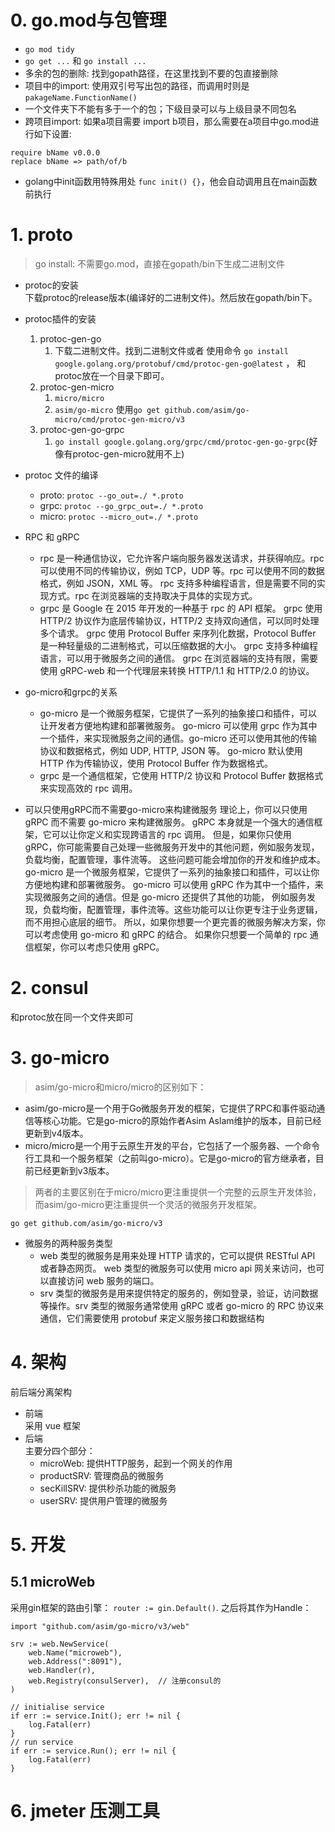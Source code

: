 
# 0. go.mod与包管理
* `go mod tidy`
* `go get ...` 和 `go install ...`
* 多余的包的删除: 找到gopath路径，在这里找到不要的包直接删除
* 项目中的import: 使用双引号写出包的路径，而调用时则是 `pakageName.FunctionName()`
* 一个文件夹下不能有多于一个的包；下级目录可以与上级目录不同包名
* 跨项目import: 如果a项目需要 import b项目，那么需要在a项目中go.mod进行如下设置:
```
require bName v0.0.0
replace bName => path/of/b
```
* golang中init函数用特殊用处 `func init() {}`，他会自动调用且在main函数前执行


# 1. proto
> go install: 不需要go.mod，直接在gopath/bin下生成二进制文件
* protoc的安装  
下载protoc的release版本(编译好的二进制文件)。然后放在gopath/bin下。
* protoc插件的安装
  1. protoc-gen-go  
     1. 下载二进制文件。找到二进制文件或者
     使用命令 `go install google.golang.org/protobuf/cmd/protoc-gen-go@latest` ，
     和protoc放在一个目录下即可。  
  2. protoc-gen-micro
     1. `micro/micro` 
     2. `asim/go-micro` 使用`go get github.com/asim/go-micro/cmd/protoc-gen-micro/v3`
  3. protoc-gen-go-grpc 
     1. `go install google.golang.org/grpc/cmd/protoc-gen-go-grpc`(好像有protoc-gen-micro就用不上)

* protoc 文件的编译
  * proto: `protoc --go_out=./ *.proto`
  * grpc: `protoc --go_grpc_out=./ *.proto`
  * micro: `protoc --micro_out=./ *.proto`  
  
* RPC 和 gRPC
  * rpc 是一种通信协议，它允许客户端向服务器发送请求，并获得响应。rpc 可以使用不同的传输协议，例如 TCP，UDP 等。rpc 可以使用不同的数据格式，例如 JSON，XML 等。
    rpc 支持多种编程语言，但是需要不同的实现方式。rpc 在浏览器端的支持取决于具体的实现方式。
  * grpc 是 Google 在 2015 年开发的一种基于 rpc 的 API 框架。 grpc 使用 HTTP/2 协议作为底层传输协议，HTTP/2 支持双向通信，可以同时处理多个请求。
  grpc 使用 Protocol Buffer 来序列化数据，Protocol Buffer 是一种轻量级的二进制格式，可以压缩数据的大小。
  grpc 支持多种编程语言，可以用于微服务之间的通信。
  grpc 在浏览器端的支持有限，需要使用 gRPC-web 和一个代理层来转换 HTTP/1.1 和 HTTP/2.0 的协议。  
  
* go-micro和grpc的关系
  * go-micro 是一个微服务框架，它提供了一系列的抽象接口和插件，可以让开发者方便地构建和部署微服务。
    go-micro 可以使用 grpc 作为其中一个插件，来实现微服务之间的通信。go-micro 还可以使用其他的传输协议和数据格式，例如 UDP, HTTP, JSON 等。
    go-micro 默认使用 HTTP 作为传输协议，使用 Protocol Buffer 作为数据格式。
  * grpc 是一个通信框架，它使用 HTTP/2 协议和 Protocol Buffer 数据格式来实现高效的 rpc 调用。

* 可以只使用gRPC而不需要go-micro来构建微服务
  理论上，你可以只使用 gRPC 而不需要 go-micro 来构建微服务。
gRPC 本身就是一个强大的通信框架，它可以让你定义和实现跨语言的 rpc 调用。
但是，如果你只使用 gRPC，你可能需要自己处理一些微服务开发中的其他问题，例如服务发现，负载均衡，配置管理，事件流等。
这些问题可能会增加你的开发和维护成本。
go-micro 是一个微服务框架，它提供了一系列的抽象接口和插件，可以让你方便地构建和部署微服务。
go-micro 可以使用 gRPC 作为其中一个插件，来实现微服务之间的通信。但是 go-micro 还提供了其他的功能，
例如服务发现，负载均衡，配置管理，事件流等。这些功能可以让你更专注于业务逻辑，而不用担心底层的细节。
所以，如果你想要一个更完善的微服务解决方案，你可以考虑使用 go-micro 和 gRPC 的结合。
如果你只想要一个简单的 rpc 通信框架，你可以考虑只使用 gRPC。
    

# 2. consul
和protoc放在同一个文件夹即可

# 3. go-micro  
> asim/go-micro和micro/micro的区别如下：
* asim/go-micro是一个用于Go微服务开发的框架，它提供了RPC和事件驱动通信等核心功能。它是go-micro的原始作者Asim Aslam维护的版本，目前已经更新到v4版本。
* micro/micro是一个用于云原生开发的平台，它包括了一个服务器、一个命令行工具和一个服务框架（之前叫go-micro）。它是go-micro的官方继承者，目前已经更新到v3版本。

> 两者的主要区别在于micro/micro更注重提供一个完整的云原生开发体验，而asim/go-micro更注重提供一个灵活的微服务开发框架。

`go get github.com/asim/go-micro/v3`  

* 微服务的两种服务类型
  * web 类型的微服务是用来处理 HTTP 请求的，它可以提供 RESTful API 或者静态网页。
  web 类型的微服务可以使用 micro api 网关来访问，也可以直接访问 web 服务的端口。
  * srv 类型的微服务是用来提供特定的服务的，例如登录，验证，访问数据等操作。srv 类型的微服务通常使用 gRPC 或者 go-micro 的 RPC 协议来通信，它们需要使用 protobuf 来定义服务接口和数据结构

# 4. 架构
前后端分离架构
* 前端  
采用 vue 框架
* 后端  
主要分四个部分：
  * microWeb: 提供HTTP服务，起到一个网关的作用
  * productSRV: 管理商品的微服务
  * secKillSRV: 提供秒杀功能的微服务
  * userSRV: 提供用户管理的微服务


# 5. 开发
## 5.1 microWeb
采用gin框架的路由引擎： `router := gin.Default()`. 之后将其作为Handle：
```
import "github.com/asim/go-micro/v3/web"

srv := web.NewService(
    web.Name("microweb"),
    web.Address(":8091"),
    web.Handler(r),
    web.Registry(consulServer),  // 注册consul的
)

// initialise service
if err := service.Init(); err != nil {
	log.Fatal(err)
}
// run service
if err := service.Run(); err != nil {
	log.Fatal(err)
}
```

# 6. jmeter 压测工具


